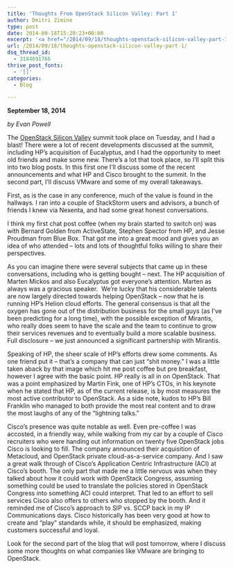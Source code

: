 ```yaml
---
title: 'Thoughts From OpenStack Silicon Valley: Part 1'
author: Dmitri Zimine
type: post
date: 2014-09-18T15:20:23+00:00
excerpt: '<a href="/2014/09/18/thoughts-openstack-silicon-valley-part-1/">READ MORE</a>'
url: /2014/09/18/thoughts-openstack-silicon-valley-part-1/
dsq_thread_id:
  - 3184691766
thrive_post_fonts:
  - '[]'
categories:
  - Blog

---
```

**September 18, 2014**

_by Evan Powell_

The <a href="http://openstacksv.com/" target="_blank">OpenStack Silicon Valley</a> summit took place on Tuesday, and I had a blast! There were a lot of recent developments discussed at the summit, including HP’s acquisition of Eucalyptus, and I had the opportunity to meet old friends and make some new. There’s a lot that took place, so I’ll split this into two blog posts. In this first one I’ll discuss some of the recent announcements and what HP and Cisco brought to the summit. In the second part, I’ll discuss VMware and some of my overall takeaways.

First, as is the case in any conference, much of the value is found in the hallways. I ran into a couple of StackStorm users and advisors, a bunch of friends I knew via Nexenta, and had some great honest conversations.

I think my first chat post coffee (when my brain started to switch on) was with Bernard Golden from ActiveState, Stephen Spector from HP, and Jesse Proudman from Blue Box. That got me into a great mood and gives you an idea of who attended – lots and lots of thoughtful folks willing to share their perspectives.

<!--more-->

As you can imagine there were several subjects that came up in these conversations, including who is getting bought – next. The HP acquisition of Marten Mickos and also Eucalyptus got everyone’s attention. Marten as always was a gracious speaker.  We’re lucky that his considerable talents are now largely directed towards helping OpenStack – now that he is running HP’s Helion cloud efforts. The general consensus is that all the oxygen has gone out of the distribution business for the small guys (as I’ve been predicting for a long time), with the possible exception of Mirantis, who really does seem to have the scale and the team to continue to grow their services revenues and to eventually build a more scalable business. Full disclosure – we just announced a significant partnership with Mirantis.

Speaking of HP, the sheer scale of HP’s efforts drew some comments. As one friend put it – that’s a company that can just “shit money.” I was a little taken aback by that image which hit me post coffee but pre breakfast, however I agree with the basic point. HP really is all in on OpenStack. That was a point emphasized by Martin Fink, one of HP’s CTOs, in his keynote when he stated that HP, as of the current release, is by most measures the most active contributor to OpenStack. As a side note, kudos to HP’s Bill Franklin who managed to both provide the most real content and to draw the most laughs of any of the “lightning talks.”

Cisco’s presence was quite notable as well. Even pre-coffee I was accosted, in a friendly way, while walking from my car by a couple of Cisco recruiters who were handing out information on twenty five OpenStack jobs Cisco is looking to fill. The company announced their acquisition of Metacloud, and OpenStack private cloud-as-a-service company. And I saw a great walk through of Cisco’s Application Centric Infrastructure (ACI) at Cisco’s booth. The only part that made me a little nervous was when they talked about how it could work with OpenStack Congress, assuming something could be used to translate the policies stored in OpenStack Congress into something ACI could interpret. That led to an effort to sell services Cisco also offers to others who stopped by the booth. And it reminded me of Cisco’s approach to SIP vs. SCCP back in my IP Communications days. Cisco historically has been very good at how to create and “play” standards while, it should be emphasized, making customers successful and loyal.

Look for the second part of the blog that will post tomorrow, where I discuss some more thoughts on what companies like VMware are bringing to OpenStack.
